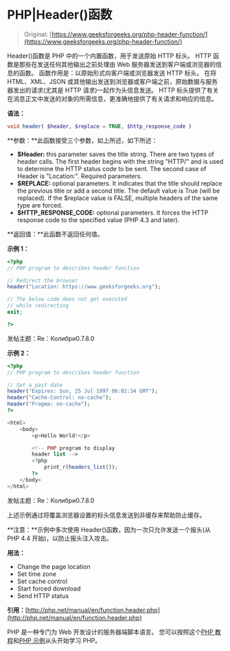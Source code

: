 # PHP|Header()函数

> Original: [https://www.geeksforgeeks.org/php-header-function/](https://www.geeksforgeeks.org/php-header-function/)

Header()函数是 PHP 中的一个内置函数，用于发送原始 HTTP 标头。 HTTP 函数是那些在发送任何其他输出之前处理由 Web 服务器发送到客户端或浏览器的信息的函数。 函数作用是：以原始形式向客户端或浏览器发送 HTTP 标头。 在将 HTML、XML、JSON 或其他输出发送到浏览器或客户端之前，原始数据与服务器发出的请求(尤其是 HTTP 请求)一起作为头信息发送。 HTTP 标头提供了有关在消息正文中发送的对象的所需信息，更准确地提供了有关请求和响应的信息。

**语法：**

```php
void header( $header, $replace = TRUE, $http_response_code )
```

**参数：**此函数接受三个参数，如上所述，如下所述：

*   **$Header:** this parameter saves the title string. There are two types of header calls. The first header begins with the string "HTTP/" and is used to determine the HTTP status code to be sent. The second case of Header is "Location:". Required parameters.
*   **$REPLACE:** optional parameters. It indicates that the title should replace the previous title or add a second title. The default value is True (will be replaced). If the $replace value is FALSE, multiple headers of the same type are forced.
*   **$HTTP_RESPONSE_CODE:** optional parameters. It forces the HTTP response code to the specified value (PHP 4.3 and later).

**返回值：**此函数不返回任何值。

**示例 1：**

```php
<?php
// PHP program to describes header function

// Redirect the browser
header("Location: https://www.geeksforgeeks.org");

// The below code does not get executed 
// while redirecting
exit;

?>
```

发帖主题：Re：Колибри0.7.8.0

**示例 2：**

```php
<?php
// PHP program to describes header function

// Set a past date
header("Expires: Sun, 25 Jul 1997 06:02:34 GMT");
header("Cache-Control: no-cache");
header("Pragma: no-cache");
?>

<html>
    <body>
        <p>Hello World!</p>

        <!-- PHP program to display
        header list -->
        <?php
            print_r(headers_list());
        ?>
    </body>
</html>
```

发帖主题：Re：Колибри0.7.8.0

上述示例通过将覆盖浏览器设置的标头信息发送到非缓存来帮助防止缓存。

**注意：**示例中多次使用 Header()函数，因为一次只允许发送一个报头(从 PHP 4.4 开始)，以防止报头注入攻击。

**用法：**

*   Change the page location
*   Set time zone
*   Set cache control
*   Start forced download
*   Send HTTP status

**引用：**[http://php.net/manual/en/function.header.php](http://php.net/manual/en/function.header.php)

PHP 是一种专门为 Web 开发设计的服务器端脚本语言。 您可以按照这个[PHP 教程](https://www.geeksforgeeks.org/php-tutorials/)和[PHP 示例](https://www.geeksforgeeks.org/php-examples/)从头开始学习 PHP。